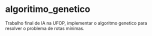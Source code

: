 # algoritimo_genetico
Trabalho final de IA na UFOP, implementar o algoritmo genetico para resolver o problema de rotas mínimas. 
